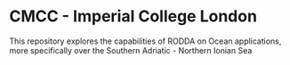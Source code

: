 # CMCC - Imperial College London

This repository explores the capabilities of RODDA on Ocean applications, more specifically over the Southern Adriatic - Northern Ionian Sea
